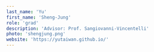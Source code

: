 ```yaml
---
last_name: 'Yu'
first_name: 'Sheng-Jung'
role: 'grad'
description: 'Advisor: Prof. Sangiovanni-Vincentelli'
photo: 'shengjung.png'
website: 'https://yutaiwan.github.io/'
---
```


